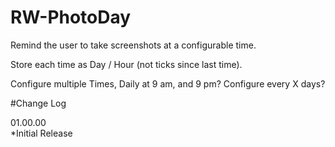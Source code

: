 # RW-PhotoDay

Remind the user to take screenshots at a configurable time.

Store each time as Day / Hour (not ticks since last time).

Configure multiple Times, Daily at 9 am, and 9 pm?
Configure every X days?

#Change Log

01.00.00  
*Initial Release
